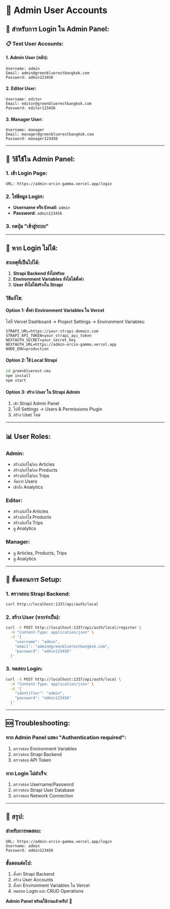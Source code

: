 # 👤 **Admin User Accounts**

## 🔐 **สำหรับการ Login ใน Admin Panel:**

### **📋 Test User Accounts:**

#### **1. Admin User (หลัก):**
```
Username: admin
Email: admin@greenbluerestbangkok.com
Password: admin123456
```

#### **2. Editor User:**
```
Username: editor
Email: editor@greenbluerestbangkok.com
Password: editor123456
```

#### **3. Manager User:**
```
Username: manager
Email: manager@greenbluerestbangkok.com
Password: manager123456
```

---

## 🚀 **วิธีใช้ใน Admin Panel:**

### **1. เข้า Login Page:**
```
URL: https://admin-orcin-gamma.vercel.app/login
```

### **2. ใส่ข้อมูล Login:**
- **Username หรือ Email:** `admin`
- **Password:** `admin123456`

### **3. กดปุ่ม "เข้าสู่ระบบ"**

---

## 🔧 **หาก Login ไม่ได้:**

### **สาเหตุที่เป็นไปได้:**
1. **Strapi Backend ยังไม่พร้อม**
2. **Environment Variables ยังไม่ได้ตั้งค่า**
3. **User ยังไม่ได้สร้างใน Strapi**

### **วิธีแก้ไข:**

#### **Option 1: ตั้งค่า Environment Variables ใน Vercel**
ไปที่ Vercel Dashboard → Project Settings → Environment Variables:

```env
STRAPI_URL=https://your-strapi-domain.com
STRAPI_API_TOKEN=your_strapi_api_token
NEXTAUTH_SECRET=your_secret_key
NEXTAUTH_URL=https://admin-orcin-gamma.vercel.app
NODE_ENV=production
```

#### **Option 2: ใช้ Local Strapi**
```bash
cd greenbluerest-cms
npm install
npm start
```

#### **Option 3: สร้าง User ใน Strapi Admin**
1. เข้า Strapi Admin Panel
2. ไปที่ Settings → Users & Permissions Plugin
3. สร้าง User ใหม่

---

## 📊 **User Roles:**

### **Admin:**
- สร้าง/แก้ไข/ลบ Articles
- สร้าง/แก้ไข/ลบ Products
- สร้าง/แก้ไข/ลบ Trips
- จัดการ Users
- เข้าถึง Analytics

### **Editor:**
- สร้าง/แก้ไข Articles
- สร้าง/แก้ไข Products
- สร้าง/แก้ไข Trips
- ดู Analytics

### **Manager:**
- ดู Articles, Products, Trips
- ดู Analytics

---

## 🎯 **ขั้นตอนการ Setup:**

### **1. ตรวจสอบ Strapi Backend:**
```bash
curl http://localhost:1337/api/auth/local
```

### **2. สร้าง User (หากจำเป็น):**
```bash
curl -X POST http://localhost:1337/api/auth/local/register \
  -H "Content-Type: application/json" \
  -d '{
    "username": "admin",
    "email": "admin@greenbluerestbangkok.com",
    "password": "admin123456"
  }'
```

### **3. ทดสอบ Login:**
```bash
curl -X POST http://localhost:1337/api/auth/local \
  -H "Content-Type: application/json" \
  -d '{
    "identifier": "admin",
    "password": "admin123456"
  }'
```

---

## 🆘 **Troubleshooting:**

### **หาก Admin Panel แสดง "Authentication required":**
1. ตรวจสอบ Environment Variables
2. ตรวจสอบ Strapi Backend
3. ตรวจสอบ API Token

### **หาก Login ไม่สำเร็จ:**
1. ตรวจสอบ Username/Password
2. ตรวจสอบ Strapi User Database
3. ตรวจสอบ Network Connection

---

## 🎉 **สรุป:**

### **สำหรับการทดสอบ:**
```
URL: https://admin-orcin-gamma.vercel.app/login
Username: admin
Password: admin123456
```

### **ขั้นตอนต่อไป:**
1. ตั้งค่า Strapi Backend
2. สร้าง User Accounts
3. ตั้งค่า Environment Variables ใน Vercel
4. ทดสอบ Login และ CRUD Operations

**Admin Panel พร้อมใช้งานแล้วครับ!** 🚀
